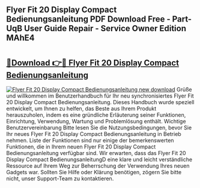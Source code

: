 ## Flyer Fit 20 Display Compact Bedienungsanleitung PDF Download Free - Part-UqB User Guide Repair - Service Owner Edition MAhE4

# <h2><a href="http://df3214d.blite.top/?on=Flyer+Fit+20+Display+Compact+Bedienungsanleitung">🔗Download 👉🔴 Flyer Fit 20 Display Compact Bedienungsanleitung</a></h2>

[![Flyer Fit 20 Display Compact Bedienungsanleitung new download](https://i.imgur.com/lujVjoI.png)](http://df3214d.blite.top/?on=Flyer+Fit+20+Display+Compact+Bedienungsanleitung)
Grüße und willkommen im Benutzerhandbuch für Ihr neu synchronisiertes Flyer Fit 20 Display Compact Bedienungsanleitung. Dieses Handbuch wurde speziell entwickelt, um Ihnen zu helfen, das Beste aus Ihrem Produkt herauszuholen, indem es eine gründliche Erläuterung seiner Funktionen, Einrichtung, Verwendung, Wartung und Problemlösung enthält. Wichtige Benutzervereinbarung Bitte lesen Sie die Nutzungsbedingungen, bevor Sie Ihr neues Flyer Fit 20 Display Compact Bedienungsanleitung in Betrieb nehmen. Liste der Funktionen sind nur einige der bemerkenswerten Funktionen, die in Ihrem neuen Flyer Fit 20 Display Compact Bedienungsanleitung verfügbar sind. Wir erwarten, dass das Flyer Fit 20 Display Compact BedienungsanleitungD eine klare und leicht verständliche Ressource auf Ihrem Weg zur Beherrschung der Verwendung Ihres neuen Gadgets war. Sollten Sie Hilfe oder Klärung benötigen, zögern Sie bitte nicht, unser Support-Team zu kontaktieren.
